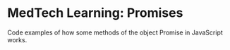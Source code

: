 # MedTech Learning: Promises

Code examples of how some methods of the object Promise in JavaScript works.
